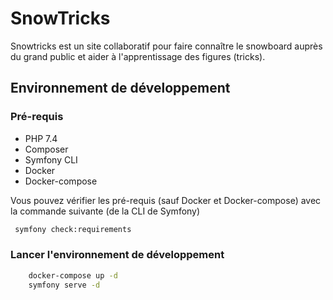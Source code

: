 # SnowTricks

Snowtricks est un site collaboratif pour faire connaître le snowboard auprès du grand public et aider à l'apprentissage des figures (tricks).

## Environnement de développement

### Pré-requis
-   PHP 7.4 
-   Composer 
-   Symfony CLI
-   Docker
-   Docker-compose

Vous pouvez vérifier les pré-requis (sauf Docker et Docker-compose) avec la commande suivante (de la CLI de Symfony)

```bash
 symfony check:requirements
```

### Lancer l'environnement de développement

```bash
    docker-compose up -d
    symfony serve -d
```
